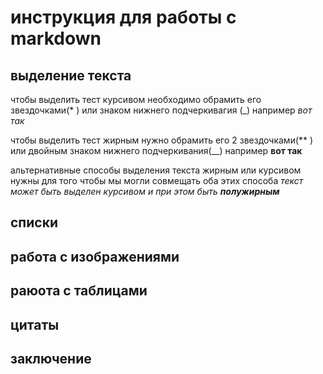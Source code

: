 # инструкция для работы с markdown

## выделение текста

чтобы выделить тест курсивом необходимо обрамить его звездочками(* ) или знаком нижнего подчеркивагия (_) например  *вот так*

чтобы выделить тест жирным нужно обрамить его 2 звездочками(** ) или двойным знаком нижнего подчеркивания(__) например **вот так**

альтернативные способы выделения текста жирным или курсивом нужны для того чтобы мы могли совмещать оба этих способа _текст может быть выделен курсивом и при этом быть **полужирным**_

## списки

## работа с изображениями

## раюота с таблицами

## цитаты

## заключение